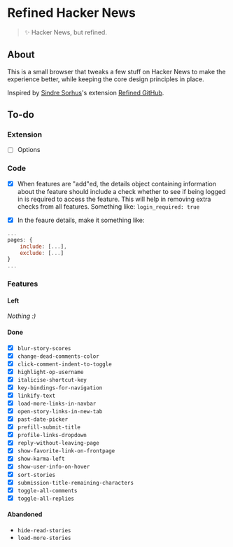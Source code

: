 # Refined Hacker News

> ✨ Hacker News, but refined.

## About

This is a small browser that tweaks a few stuff on Hacker News to make the experience better, while keeping the core design principles in place.

Inspired by [Sindre Sorhus](https://github.com/sindresorhus)'s extension [Refined GitHub](https://github.com/sindresorhus/refined-github).

## To-do

### Extension

- [ ] Options

### Code

- [x] When features are "add"ed, the details object containing information about the feature should include a check whether to see if being logged in is required to access the feature. This will help in removing extra checks from all features. Something like: `login_required: true`

- [x] In the feaure details, make it something like:

```js
...
pages: {
    include: [...],
    exclude: [...]
}
...
```

### Features

#### Left

*Nothing :)*

#### Done

- [x] `blur-story-scores`
- [x] `change-dead-comments-color`
- [x] `click-comment-indent-to-toggle`
- [x] `highlight-op-username`
- [x] `italicise-shortcut-key`
- [x] `key-bindings-for-navigation`
- [x] `linkify-text`
- [x] `load-more-links-in-navbar`
- [x] `open-story-links-in-new-tab`
- [x] `past-date-picker`
- [x] `prefill-submit-title`
- [x] `profile-links-dropdown`
- [x] `reply-without-leaving-page`
- [x] `show-favorite-link-on-frontpage`
- [x] `show-karma-left`
- [x] `show-user-info-on-hover`
- [x] `sort-stories`
- [x] `submission-title-remaining-characters`
- [x] `toggle-all-comments`
- [x] `toggle-all-replies`

#### Abandoned

- `hide-read-stories`
- `load-more-stories`
